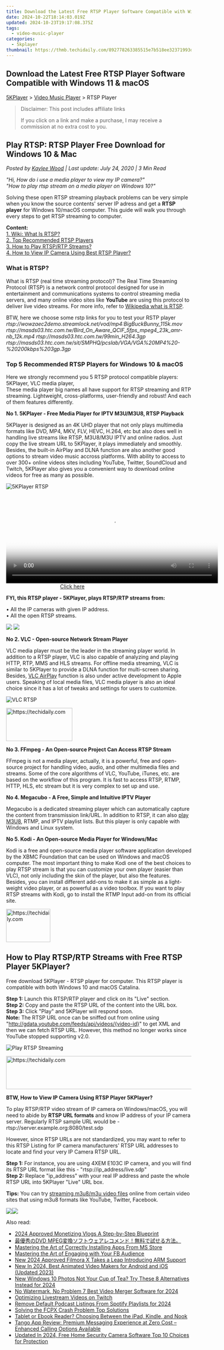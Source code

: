 ```yaml
---
title: Download the Latest Free RTSP Player Software Compatible with Windows 11 & macOS
date: 2024-10-22T18:14:03.019Z
updated: 2024-10-23T19:17:08.375Z
tags:
  - video-music-player
categories:
  - 5kplayer
thumbnail: https://thmb.techidaily.com/892778263385515e7b518ee32371993d4538db30fcfa28225c01631f4b2e459e.jpg
---
```


## Download the Latest Free RTSP Player Software Compatible with Windows 11 & macOS

[5KPlayer](https://tools.techidaily.com/5kplayer/products/) \> [Video Music Player](https://tools.techidaily.com/5kplayer/video-music-player/) \> RTSP Player

>  Disclaimer: This post includes affiliate links
>
>  If you click on a link and make a purchase, I may receive a commission at no extra cost to you.
>

## Play RTSP: RTSP Player Free Download for Windows 10 & Mac

 _Posted by [Kaylee Wood](https://www.quora.com/profile/Amanda-Hu-21) | Last update: July 24, 2020 | 3 Min Read_

_"Hi, How do i use a media player to view my IP camera?"_   
_"How to play rtsp stream on a media player on Windows 10?"_ 

Solving these open RTSP streaming playback problems can be very simple when you know the source contents' server IP adress and get a **RTSP player** for Windows 10/macOS computer. This guide will walk you through every steps to get RTSP streaming to computer. 

**Content:**  
[1\. Wiki: What Is RTSP?](https://tools.techidaily.com/5kplayer/video-music-player/)  
[2\. Top Recommended RTSP Players](https://tools.techidaily.com/5kplayer/video-music-player/)  
[3\. How to Play RTSP/RTP Streams?](https://tools.techidaily.com/5kplayer/video-music-player/)  
[4\. How to View IP Camera Using Best RTSP Player?](https://tools.techidaily.com/5kplayer/video-music-player/) 

### What is RTSP?

What is RTSP (real time streaming protocol)? The Real Time Streaming Protocol (RTSP) is a network control protocol designed for use in entertainment and communications systems to control streaming media servers, and many online video sites like **YouTube** are using this protocol to deliver live video streams. For more info, refer to [Wikipedia what is RTSP](https://en.wikipedia.org/wiki/Real%5FTime%5FStreaming%5FProtocol).

BTW, here we choose some rstp links for you to test your RSTP player  
_rtsp://wowzaec2demo.streamlock.net/vod/mp4:BigBuckBunny\_115k.mov_ 
 _rtsp://masds03.htc.com.tw/Bird\_On\_Aware\_QCIF\_5fps\_mpeg4\_23k\_amr-nb\_12k.mp4_ 
 _rtsp://masds03.htc.com.tw/99min\_H264.3gp_ 
 _rtsp://masds03.htc.com.tw/sit/SMPHQ/pcslab/VGA/VGA%20MP4%20-%20200kbps%203gp.3gp_

### Top 5 Recommended RTSP Players for Windows 10 & macOS

Here we strongly recommend you 5 RTSP protocol compatible players: 5KPlayer, VLC media player,   
 These media player big names all have support for RTSP streaming and RTP streaming. Lightweight, cross-platforms, user-friendly and robust! And each of them features differently.

**No 1\. 5KPlayer - Free Media Player for IPTV M3U/M3U8, RTSP Playback**

5KPlayer is designed as an 4K UHD player that not only plays multimedia formats like DVD, MP4, MKV, FLV, HEVC, H.264, etc but also does well in handling live streams like RTSP, M3U8/M3U IPTV and online radios. Just copy the live stream URL to 5KPlayer, it plays immediately and smoothly. Besides, the built-in AirPlay and DLNA function are also another good options to stream video music accross platforms. With ability to access to over 300+ online videos sites including YouTube, Twitter, SoundCloud and Twitch, 5KPlayer also gives you a convenient way to download online videos for free as many as possible.

![5KPlayer RTSP](https://www.5kplayer.com/video-music-player/img/mtv-iptv.jpg) 

<!-- affiliate ads begin -->
<span id="1983446">
					<video width="576" height="240" style="cursor:pointer"
           poster="//a.impactradius-go.com/display-clicktoplayimage/1983446.png"
           onclick="if(!this.playClicked){this.play();this.setAttribute('controls',true);this.playClicked=true;}">
	   <source src="//a.impactradius-go.com/display-ad/22993-1983446">
	   <img src="//a.impactradius-go.com/display-clicktoplayimage/1983446.png" style="border: none; height: 100%; width: 100%; object-fit: contain">
	</video>
	<div style="width:360px;text-align:center"><a href="javascript:window.open(decodeURIComponent('https%3A%2F%2Fhomestyler.sjv.io%2Fc%2F5597632%2F1983446%2F22993'), '_blank');void(0);">Click here</a></div>
</span>
<img height="0" width="0" src="https://imp.pxf.io/i/5597632/1983446/22993" style="position:absolute;visibility:hidden;" border="0" />
<!-- affiliate ads end -->

 **FYI, this RTSP player - 5KPlayer, plays RTSP/RTP streams from:** 

 • All the IP cameras with given IP address.   
 • All the open RTSP streams.

[![](https://www.5kplayer.com/video-music-player/../button/freedownwhitewin.png)](https://tools.techidaily.com/5kplayer/products/) [![](https://www.5kplayer.com/video-music-player/../button/freedownbackmac.png)](https://tools.techidaily.com/5kplayer/products/) 

**No 2\. VLC - Open-source Network Stream Player**

VLC media player must be the leader in the streaming player world. In addition to a RTSP player, VLC is also capable of analyzing and playing HTTP, RTP, MMS and HLS streams. For offline media streaming, VLC is similar to 5KPlayer to provide a DLNA function for multi-screen sharing. Besides, [VLC AirPlay](https://tools.techidaily.com/5kplayer/airplay/) function is also under active development to Apple users. Speaking of local media files, VLC media player is also an ideal choice since it has a lot of tweaks and settings for users to customize.

![VLC RTSP](https://www.5kplayer.com/video-music-player/img/vlc-rtsp.jpg) 

<!-- affiliate ads begin -->
<a href="https://aligracehair.sjv.io/c/5597632/2135353/19272" target="_top" id="2135353">
  <img src="//a.impactradius-go.com/display-ad/19272-2135353" border="0" alt="https://techidaily.com" width="180" height="90"/>
</a>
<img height="0" width="0" src="https://aligracehair.sjv.io/i/5597632/2135353/19272" style="position:absolute;visibility:hidden;" border="0" />
<!-- affiliate ads end -->

**No 3\. FFmpeg - An Open-source Project Can Access RTSP Stream**

FFmpeg is not a media player, actually, it is a powerful, free and open-source project for handling video, audio, and other multimedia files and streams. Some of the core algorithms of VLC, YouTube, iTunes, etc. are based on the workflow of this program. It is fast to access RTSP, RTMP, HTTP, HLS, etc stream but it is very complex to set up and use.

**No 4\. Megacubo - A Free, Simple and Intuitive IPTV Player**

Megacubo is a dedicated streaming player which can automatically capture the content from transmission link/URL. In addition to RTSP, it can also [play M3U8](https://tools.techidaily.com/5kplayer/video-music-player/), RTMP, and IPTV playlist lists. But this player is only capable with Windows and Linux system.

**No 5\. Kodi - An Open-source Media Player for Windows/Mac**

Kodi is a free and open-source media player software application developed by the XBMC Foundation that can be used on Windows and macOS computer. The most important thing to make Kodi one of the best choices to play RTSP stream is that you can customize your own player (easier than VLC), not only including the skin of the player, but also the features. Besides, you can install different add-ons to make it as simple as a light-weight video player, or as powerful as a video toolbox. If you want to play RTSP streams with Kodi, go to install the RTMP Input add-on from its official site.

<!-- affiliate ads begin -->
<a href="https://aligracehair.sjv.io/c/5597632/2135362/19272" target="_top" id="2135362">
  <img src="//a.impactradius-go.com/display-ad/19272-2135362" border="0" alt="https://techidaily.com" width="120" height="90"/>
</a>
<img height="0" width="0" src="https://aligracehair.sjv.io/i/5597632/2135362/19272" style="position:absolute;visibility:hidden;" border="0" />
<!-- affiliate ads end -->

## How to Play RTSP/RTP Streams with Free RTSP Player 5KPlayer?

Free download 5KPlayer - RTSP player for computer. This RTSP player is compatible with both Windows 10 and macOS Catalina.

**Step 1:** Launch this RTSP/RTP player and click on its "Live" section.  
**Step 2:** Copy and paste the RTSP URL of the content into the URL box.   
**Step 3:** Click "Play" and 5KPlayer will respond soon.  
**Note:** The RTSP URL once can be sniffed out from online using "http://gdata.youtube.com/feeds/api/videos/{video-id}" to get XML and then we can fetch RTSP URL. However, this method no longer works since YouTube stopped supporting v2.0.

![Play RTSP Streaming](https://www.5kplayer.com/video-music-player/img/play-m3u8-files.jpg) 

<!-- affiliate ads begin -->
<a href="https://ephamedtechinc.pxf.io/c/5597632/2137214/26400" target="_top" id="2137214">
  <img src="//a.impactradius-go.com/display-ad/26400-2137214" border="0" alt="https://techidaily.com" width="728" height="90"/>
</a>
<img height="0" width="0" src="https://ephamedtechinc.pxf.io/i/5597632/2137214/26400" style="position:absolute;visibility:hidden;" border="0" />
<!-- affiliate ads end -->

**BTW, How to View IP Camera Using RTSP Player 5KPlayer?**

To play RTSP/RTP video stream of IP camera on Windows/macOS, you will need to abide by **RTSP URL formats** and know IP address of your IP camera server. Regularly RTSP sample URL would be - rtsp://server.example.org:8080/test.sdp

However, since RTSP URLs are not standardized, you may want to refer to this RTSP Listing for IP camera manufacturers' RTSP URL addresses to locate and find your very IP Camera RTSP URL.

**Step 1:** For instance, you are using 4XEM E103C IP camera, and you will find its RTSP URL format like this - "rtsp://ip\_address/live.sdp"  
**Step 2:** Replace "ip\_address" with your real IP address and paste the whole RTSP URL into 5KPlayer "Live" URL box.

**Tips:** You can try [streaming m3u8/m3u video files](https://tools.techidaily.com/5kplayer/video-music-player/) online from certain video sites that using m3u8 formats like YouTube, Twitter, Facebook.

[![](https://www.5kplayer.com/video-music-player/../button/freedownwhitewin.png)](https://tools.techidaily.com/5kplayer/products/)[![](https://www.5kplayer.com/video-music-player/../button/freedownbackmac.png)](https://tools.techidaily.com/5kplayer/products/)

<ins class="adsbygoogle"
     style="display:block"
     data-ad-format="autorelaxed"
     data-ad-client="ca-pub-7571918770474297"
     data-ad-slot="1223367746"></ins>

<ins class="adsbygoogle"
     style="display:block"
     data-ad-client="ca-pub-7571918770474297"
     data-ad-slot="8358498916"
     data-ad-format="auto"
     data-full-width-responsive="true"></ins>

<span class="atpl-alsoreadstyle">Also read:</span>
<div><ul>
<li><a href="https://youtube-stream.techidaily.com/2024-approved-monetizing-vlogs-a-step-by-step-blueprint/"><u>2024 Approved Monetizing Vlogs A Step-by-Step Blueprint</u></a></li>
<li><a href="https://video-content-creator.techidaily.com/dvd-mpeg/"><u>最優秀のDVD MPEG変換ソフトウェアレコメンド！無料で試せる方法。</u></a></li>
<li><a href="https://windows11.techidaily.com/mastering-the-art-of-correctly-installing-apps-from-ms-store/"><u>Mastering the Art of Correctly Installing Apps From MS Store</u></a></li>
<li><a href="https://facebook.techidaily.com/mastering-the-art-of-engaging-with-your-fb-audience/"><u>Mastering the Art of Engaging with Your FB Audience</u></a></li>
<li><a href="https://video-ai-editor.techidaily.com/new-2024-approved-filmora-x-takes-a-leap-introducing-arm-support/"><u>New 2024 Approved Filmora X Takes a Leap Introducing ARM Support</u></a></li>
<li><a href="https://video-ai-editor.techidaily.com/new-in-2024-best-animated-video-makers-for-android-and-ios-updated-2023/"><u>New In 2024, Best Animated Video Makers for Android and iOS (Updated 2023)</u></a></li>
<li><a href="https://video-ai-editor.techidaily.com/new-windows-10-photos-not-your-cup-of-tea-try-these-8-alternatives-instead-for-2024/"><u>New Windows 10 Photos Not Your Cup of Tea? Try These 8 Alternatives Instead for 2024</u></a></li>
<li><a href="https://video-ai-editor.techidaily.com/no-watermark-no-problem-7-best-video-merger-software-for-2024/"><u>No Watermark, No Problem 7 Best Video Merger Software for 2024</u></a></li>
<li><a href="https://vimeo-videos.techidaily.com/optimizing-livestream-videos-on-twitch/"><u>Optimizing Livestream Videos on Twitch</u></a></li>
<li><a href="https://extra-skills.techidaily.com/remove-default-podcast-listings-from-spotify-playlists-for-2024/"><u>Remove Default Podcast Listings From Spotify Playlists for 2024</u></a></li>
<li><a href="https://video-ai-editor.techidaily.com/solving-the-fcpx-crash-problem-top-solutions/"><u>Solving the FCPX Crash Problem Top Solutions</u></a></li>
<li><a href="https://buynow-info.techidaily.com/tablet-or-ebook-reader-choosing-between-the-ipad-kindle-and-nook/"><u>Tablet or Ebook Reader? Choosing Between the iPad, Kindle, and Nook</u></a></li>
<li><a href="https://buynow-info.techidaily.com/tango-app-review-premium-messaging-experience-at-zero-cost-enhanced-calling-options-available/"><u>Tango App Review: Premium Messaging Experience at Zero Cost – Enhanced Calling Options Available</u></a></li>
<li><a href="https://video-ai-editor.techidaily.com/updated-in-2024-free-home-security-camera-software-top-10-choices-for-protection/"><u>Updated In 2024, Free Home Security Camera Software Top 10 Choices for Protection</u></a></li>
</ul></div>

